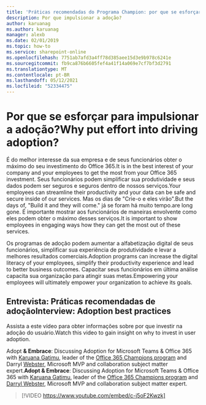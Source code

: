 ```yaml
---
title: 'Práticas recomendadas do Programa Champion: por que se esforçar para impulsionar a adoção'
description: Por que impulsionar a adoção?
author: karuanag
ms.author: karuanag
manager: alexb
ms.date: 02/01/2019
ms.topic: how-to
ms.service: sharepoint-online
ms.openlocfilehash: 7751ab7afd3a4ff78d385aee15d3e9b978c6241e
ms.sourcegitcommit: fb9ca876b6605fef4a41f14a069e7cf7bf3d2791
ms.translationtype: MT
ms.contentlocale: pt-BR
ms.lasthandoff: 05/12/2021
ms.locfileid: "52334475"
---
```

# <a name="why-put-effort-into-driving-adoption"></a><span data-ttu-id="f32af-103">Por que se esforçar para impulsionar a adoção?</span><span class="sxs-lookup"><span data-stu-id="f32af-103">Why put effort into driving adoption?</span></span>  

<span data-ttu-id="f32af-104">É do melhor interesse da sua empresa e de seus funcionários obter o máximo do seu investimento do Office 365.</span><span class="sxs-lookup"><span data-stu-id="f32af-104">It is in the best interest of your company and your employees to get the most from your Office 365 investment.</span></span>  <span data-ttu-id="f32af-105">Seus funcionários podem simplificar sua produtividade e seus dados podem ser seguros e seguros dentro de nossos serviços.</span><span class="sxs-lookup"><span data-stu-id="f32af-105">Your employees can streamline their productivity and your data can be safe and secure inside of our services.</span></span>  <span data-ttu-id="f32af-106">Mas os dias de "Crie-o e eles virão".</span><span class="sxs-lookup"><span data-stu-id="f32af-106">But the days of, "Build it and they will come."</span></span> <span data-ttu-id="f32af-107">já se foram há muito tempo.</span><span class="sxs-lookup"><span data-stu-id="f32af-107">are long gone.</span></span>  <span data-ttu-id="f32af-108">É importante mostrar aos funcionários de maneiras envolvente como eles podem obter o máximo desses serviços.</span><span class="sxs-lookup"><span data-stu-id="f32af-108">It is important to show employees in engaging ways how they can get the most out of these services.</span></span>

<span data-ttu-id="f32af-109">Os programas de adoção podem aumentar a alfabetização digital de seus funcionários, simplificar sua experiência de produtividade e levar a melhores resultados comerciais.</span><span class="sxs-lookup"><span data-stu-id="f32af-109">Adoption programs can increase the digital literacy of your employees, simplify their productivity experience and lead to better business outcomes.</span></span> <span data-ttu-id="f32af-110">Capacitar seus funcionários em última análise capacita sua organização para atingir suas metas.</span><span class="sxs-lookup"><span data-stu-id="f32af-110">Empowering your employees will ultimately empower your organization to achieve its goals.</span></span> 

## <a name="interview-adoption-best-practices"></a><span data-ttu-id="f32af-111">Entrevista: Práticas recomendadas de adoção</span><span class="sxs-lookup"><span data-stu-id="f32af-111">Interview: Adoption best practices</span></span>

<span data-ttu-id="f32af-112">Assista a este vídeo para obter informações sobre por que investir na adoção do usuário.</span><span class="sxs-lookup"><span data-stu-id="f32af-112">Watch this video to gain insight on why to invest in user adoption.</span></span>  

<span data-ttu-id="f32af-113">Adopt **& Embrace**: Discussing Adoption for Microsoft Teams & Office 365 with [Karuana Gatimu](https://linkedin.com/in/karuanagatimu), leader of the [Office 365 Champions program](https://aka.ms/O365Champions) and Darryl [Webster](https://webster.net.nz/), Microsoft MVP and collaboration subject matter expert.</span><span class="sxs-lookup"><span data-stu-id="f32af-113">**Adopt & Embrace**: Discussing Adoption for Microsoft Teams & Office 365 with [Karuana Gatimu](https://linkedin.com/in/karuanagatimu), leader of the [Office 365 Champions program](https://aka.ms/O365Champions) and [Darryl Webster](https://webster.net.nz/), Microsoft MVP and collaboration subject matter expert.</span></span> 

> [!VIDEO https://www.youtube.com/embed/c-j5oF2Kwzk]

